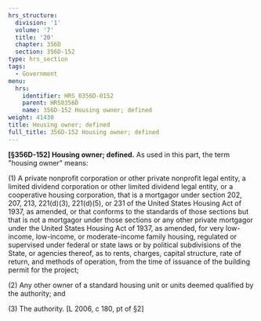 ```yaml
---
hrs_structure:
  division: '1'
  volume: '7'
  title: '20'
  chapter: 356D
  section: 356D-152
type: hrs_section
tags:
  - Government
menu:
  hrs:
    identifier: HRS_0356D-0152
    parent: HRS0356D
    name: 356D-152 Housing owner; defined
weight: 41430
title: Housing owner; defined
full_title: 356D-152 Housing owner; defined
---
```

**[§356D-152] Housing owner; defined.** As used in this part, the term "housing owner" means:

(1) A private nonprofit corporation or other private nonprofit legal entity, a limited dividend corporation or other limited dividend legal entity, or a cooperative housing corporation, that is a mortgagor under section 202, 207, 213, 221(d)(3), 221(d)(5), or 231 of the United States Housing Act of 1937, as amended, or that conforms to the standards of those sections but that is not a mortgagor under those sections or any other private mortgagor under the United States Housing Act of 1937, as amended, for very low-income, low-income, or moderate-income family housing, regulated or supervised under federal or state laws or by political subdivisions of the State, or agencies thereof, as to rents, charges, capital structure, rate of return, and methods of operation, from the time of issuance of the building permit for the project;

(2) Any other owner of a standard housing unit or units deemed qualified by the authority; and

(3) The authority. [L 2006, c 180, pt of §2]